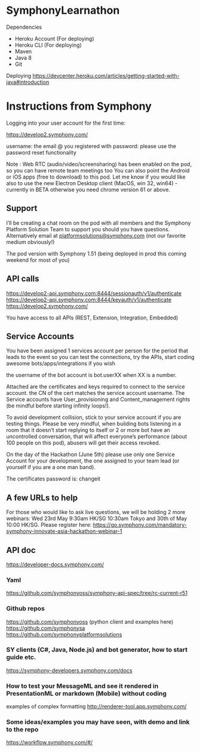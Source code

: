 # SymphonyLearnathon

Dependencies
- Heroku Account (For deploying)
- Heroku CLI (For deploying)
- Maven
- Java 8
- Git 

Deploying
https://devcenter.heroku.com/articles/getting-started-with-java#introduction


# Instructions from Symphony

Logging into your user account for the first time:

https://develop2.symphony.com/

username: the email @ you registered with
password: please use the password reset functionality

Note :
Web RTC (audio/video/screensharing) has been enabled on the pod, so you can have remote team meetings too
You can also point the Android or iOS apps (free to download) to this pod.
Let me know if you would like also to use the new Electron Desktop client (MacOS, win 32, win64) - currently in BETA
otherwise you need chrome version 61 or above.

## Support

I’ll be creating a chat room on the pod with all members and the Symphony Platform Solution Team to support you should you have questions. Alternatively email at platformsolutions@symphony.com (not our favorite medium obviously!)

The pod version with Symphony 1.51 (being deployed in prod this coming weekend for most of you)

## API calls

https://develop2-api.symphony.com:8444/sessionauth/v1/authenticate
https://develop2-api.symphony.com:8444/keyauth/v1/authenticate
https://develop2.symphony.com/

You have access to all APIs (REST, Extension, Integration, Embedded) 

## Service Accounts

You have been assigned 1 services account per person for the period that leads to the event so you can test the connections, try the APIs, start coding awesome bots/apps/integrations if you wish

the username of the bot account is bot.userXX when XX is a number.

Attached are the certificates and keys required to connect to the service account. the CN of the cert matches the service account username. The Service accounts have User_provisioning and Content_management rights (be mindful before starting infinity loops!). 

To avoid development collision, stick to your service account if you are testing things. Please be very mindful, when building bots listening in a room that it doesn’t start replying to itself or 2 or more bot have an uncontrolled conversation, that will affect everyone’s performance (about 100 people on this pod), abusers will get their access revoked.

On the day of the Hackathon (June 5th) please use only one Service Account for your development, the one assigned to your team lead (or yourself if you are a one man band).

The certificates password is: changeit

## A few URLs to help

For those who would like to ask live questions, we will be holding 2 more webinars: Wed 23rd May 9:30am HK/SG 10:30am Tokyo and 30th of May 10:00 HK/SG. Please register here: https://go.symphony.com/mandatory-symphony-innovate-asia-hackathon-webinar-1

## API doc

https://developer-docs.symphony.com/

### Yaml 
https://github.com/symphonyoss/symphony-api-spec/tree/rc-current-r51

### Github repos
https://github.com/symphonyoss (python client and examples here)
https://github.com/symphonysa
https://github.com/symphonyplatformsolutions

### SY clients (C#, Java, Node.js) and bot generator, how to start guide etc.
https://symphony-developers.symphony.com/docs

### How to test your MessageML and see it rendered in PresentationML or markdown (Mobile) without coding
examples of complex formatting
http://renderer-tool.app.symphony.com/

### Some ideas/examples you may have seen, with demo and link to the repo
https://workflow.symphony.com/#/

